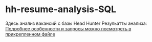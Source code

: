 # hh-resume-analysis-SQL

Здесь анализ вакансий с базы Head Hunter
Резульатты анализа:
[Подробнее особенности и запросы можно посмотреть в прикрепленном файле]()
